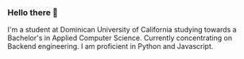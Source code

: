 ### Hello there 👋

I'm a student at Dominican University of California studying towards a Bachelor's in Applied Computer Science. Currently concentrating on Backend engineering. I am proficient in Python and Javascript. 
